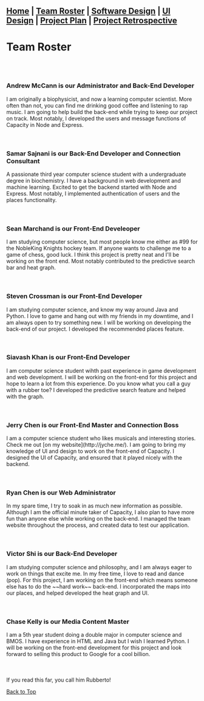 ## [Home](https://ssajnani.github.io/Capacity/homepage.html) | [Team Roster](https://ssajnani.github.io/Capacity/teamPage.html) | [Software Design](https://ssajnani.github.io/Capacity/softwaredesign.html) | [UI Design](https://ssajnani.github.io/Capacity/uidesign.html) | [Project Plan](https://ssajnani.github.io/Capacity/projectplan.html) | [Project Retrospective](https://ssajnani.github.io/Capacity/projectretrospective.html)

# Team Roster
<br/>
<br/>
<h3>Andrew McCann is our Administrator and Back-End Developer</h3>
I am originally a biophysicist, and now a learning computer scientist. More often than not, you can find me drinking good coffee and listening to rap music. I am going to help build the back-end while trying to keep our project on track. Most notably, I developed the users and message functions of Capacity in Node and Express.
<br/>
<br/>

<br/>
<h3>Samar Sajnani is our Back-End Developer and Connection Consultant</h3>
A passionate third year computer science student with a undergraduate degree in biochemistry. I have a background in web development and machine learning. Excited to get the backend started with Node and Express. Most notably, I implemented authentication of users and the places functionality.
<br/>
<br/>
<br/>
<h3>Sean Marchand is our Front-End Develeoper</h3>
I am studying computer science, but most people know me either as #99 for the NobleKing Knights hockey team. If anyone wants to challenge me to a game of chess, good luck. I think this project is pretty neat and I'll be working on the front end. Most notably contributed to the predictive search bar and heat graph.
<br/>
<br/>
<br/>
<h3>Steven Crossman is our Front-End Developer</h3>
I am studying computer science, and know my way around Java and Python. I love to game and hang out with my friends in my downtime, and I am always open to try something new. I will be working on developing the back-end of our project. I developed the recommended places feature.
<br/>
<br/>
<br/>
<h3>Siavash Khan is our Front-End Developer</h3>
I am computer science student wihth past experience in game development and web development. I will be working on the front-end for this project and hope to learn a lot from this experience. Do you know what you call a guy with a rubber toe? I developed the predictive search feature and helped with the graph.
<br/>
<br/>
<br/>
<h3>Jerry Chen is our Front-End Master and Connection Boss</h3>
I am a computer science student who likes musicals and interesting stories. Check me out [on my website](http://jyche.me/). I am going to bring my knowledge of UI and design to work on the front-end of Capacity. I designed the UI of Capacity, and ensured that it played nicely with the backend.
<br/>
<br/>
<br/>
<h3>Ryan Chen is our Web Administrator</h3>
In my spare time, I try to soak in as much new information as possible. Although I am the official minute taker of Capacity, I also plan to have more fun than anyone else while working on the back-end. I managed the team website throughout the process, and created data to test our application.
<br/>
<br/>
<br/>
<h3>Victor Shi is our Back-End Developer</h3>
I am studying computer science and philosophy, and I am always eager to work on things that excite me. In my free time, I love to read and dance (pop). For this project, I am working on the front-end which means someone else has to do the ~~hard work~~ back-end. I incorporated the maps into our places, and helped developed the heat graph and UI.
<br/>
<br/>
<br/>
<h3>Chase Kelly is our Media Content Master</h3>
I am a 5th year student doing a double major in computer science and BMOS. I have experience in HTML and Java but I wish I learned Python. I will be working on the front-end development for this project and look forward to selling this product to Google for a cool billion.
<br/>
<br/>
<br/>
<br/>
If you read this far, you call him Rubberto!

<a href="#top">Back to Top</a>

